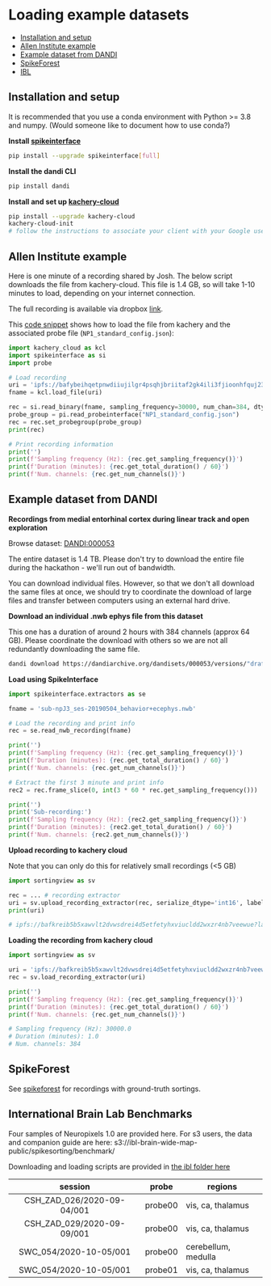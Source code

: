 # Loading example datasets

  * [Installation and setup](#installation-and-setup)
  * [Allen Institute example](#allen-institute-example)
  * [Example dataset from DANDI](#example-dataset-from-dandi)
  * [SpikeForest](#spikeforest)
  * [IBL](#international-brain-lab-benchmarks)


## Installation and setup

It is recommended that you use a conda environment with Python >= 3.8 and numpy. (Would someone like to document how to use conda?)

**Install [spikeinterface](https://github.com/SpikeInterface/spikeinterface)**

```bash
pip install --upgrade spikeinterface[full]
```

**Install the dandi CLI**

```bash
pip install dandi
```

**Install and set up [kachery-cloud](https://github.com/scratchrealm/kachery-cloud)**

```bash
pip install --upgrade kachery-cloud
kachery-cloud-init
# follow the instructions to associate your client with your Google user name on kachery-cloud
```

## Allen Institute example

Here is one minute of a recording shared by Josh. The below script downloads the file from kachery-cloud. This file is 1.4 GB, so will take 1-10 minutes to load, depending on your internet connection.

The full recording is available via dropbox [link]( https://www.dropbox.com/sh/wkkudosfb7f4m5k/AAA8rcbdo4K95JREB3cWvg_ba?dl=0).

This [code snippet](examples/example_allen_NP1.py) shows how to load the file from kachery and the associated probe file 
(`NP1_standard_config.json`):

```python
import kachery_cloud as kcl
import spikeinterface as si
import probe

# Load recording
uri = 'ipfs://bafybeihqetpnwdiiujilgr4psqhjbriitaf2gk4ili3fjioonhfquj23ce?label=continuous_1min.dat?label=hackathon_example_data_allen/Neuropix-PXI-100_ProbeA-AP/continuous_1min.dat'
fname = kcl.load_file(uri)

rec = si.read_binary(fname, sampling_frequency=30000, num_chan=384, dtype='int16')
probe_group = pi.read_probeinterface("NP1_standard_config.json")
rec = rec.set_probegroup(probe_group)
print(rec)

# Print recording information
print('')
print(f'Sampling frequency (Hz): {rec.get_sampling_frequency()}')
print(f'Duration (minutes): {rec.get_total_duration() / 60}')
print(f'Num. channels: {rec.get_num_channels()}')
```

## Example dataset from DANDI

**Recordings from medial entorhinal cortex during linear track and open exploration**

Browse dataset: [DANDI:000053](https://dandiarchive.org/dandiset/000053)

The entire dataset is 1.4 TB. Please don't try to download the entire file during the hackathon - we'll run out of bandwidth.

You can download individual files. However, so that we don't all download the same files at once, we should try to coordinate the download of large files and transfer between computers using an external hard drive.

**Download an individual .nwb ephys file from this dataset**

This one has a duration of around 2 hours with 384 channels (approx 64 GB). Please coordinate the download with others so we are not all redundantly downloading the same file.

```bash
dandi download https://dandiarchive.org/dandisets/000053/versions/"draft"/assets/?path="sub-npJ3/sub-npJ3_ses-20190504_behavior+ecephys.nwb"
```

**Load using SpikeInterface**

```python
import spikeinterface.extractors as se

fname = 'sub-npJ3_ses-20190504_behavior+ecephys.nwb'

# Load the recording and print info
rec = se.read_nwb_recording(fname)

print('')
print(f'Sampling frequency (Hz): {rec.get_sampling_frequency()}')
print(f'Duration (minutes): {rec.get_total_duration() / 60}')
print(f'Num. channels: {rec.get_num_channels()}')

# Extract the first 3 minute and print info
rec2 = rec.frame_slice(0, int(3 * 60 * rec.get_sampling_frequency()))

print('')
print('Sub-recording:')
print(f'Sampling frequency (Hz): {rec2.get_sampling_frequency()}')
print(f'Duration (minutes): {rec2.get_total_duration() / 60}')
print(f'Num. channels: {rec2.get_num_channels()}')
```

**Upload recording to kachery cloud**

Note that you can only do this for relatively small recordings (<5 GB)

```python
import sortingview as sv

rec = ... # recording extractor
uri = sv.upload_recording_extractor(rec, serialize_dtype='int16', label='sub-npJ3_ses-20190504.1min.recording')
print(uri)

# ipfs://bafkreib5b5xawvlt2dvwsdrei4d5etfetyhxviucldd2wxzr4nb7veewue?label=sub-npJ3_ses-20190504.1min.recording
```

**Loading the recording from kachery cloud**

```python
import sortingview as sv

uri = 'ipfs://bafkreib5b5xawvlt2dvwsdrei4d5etfetyhxviucldd2wxzr4nb7veewue?label=sub-npJ3_ses-20190504.1min.recording'
rec = sv.load_recording_extractor(uri)

print('')
print(f'Sampling frequency (Hz): {rec.get_sampling_frequency()}')
print(f'Duration (minutes): {rec.get_total_duration() / 60}')
print(f'Num. channels: {rec.get_num_channels()}')

# Sampling frequency (Hz): 30000.0
# Duration (minutes): 1.0
# Num. channels: 384
```

## SpikeForest

See [spikeforest](https://github.com/flatironinstitute/spikeforest) for recordings with ground-truth sortings.


## International Brain Lab Benchmarks
Four samples of Neuropixels 1.0 are provided here.
For s3 users, the data and companion guide are here:
s3://ibl-brain-wide-map-public/spikesorting/benchmark/

Downloading and loading scripts are provided in [the ibl folder here](ibl)


|           session          	|  probe  	| regions             	|
|:--------------------------:	|:-------:	|---------------------	|
| CSH_ZAD_026/2020-09-04/001 	| probe00 	| vis, ca, thalamus   	|
| CSH_ZAD_029/2020-09-09/001 	| probe00 	| vis, ca, thalamus   	|
|   SWC_054/2020-10-05/001   	| probe00 	| cerebellum, medulla 	|
|   SWC_054/2020-10-05/001   	| probe01 	| vis, ca, thalamus   	|
